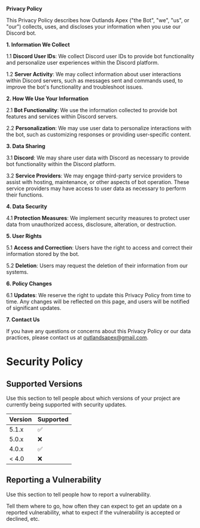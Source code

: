 
**Privacy Policy**

This Privacy Policy describes how Outlands Apex ("the Bot", "we", "us", or "our") collects, uses, and discloses your information when you use our Discord bot.

**1. Information We Collect**

1.1 **Discord User IDs**: We collect Discord user IDs to provide bot functionality and personalize user experiences within the Discord platform.

1.2 **Server Activity**: We may collect information about user interactions within Discord servers, such as messages sent and commands used, to improve the bot's functionality and troubleshoot issues.

**2. How We Use Your Information**

2.1 **Bot Functionality**: We use the information collected to provide bot features and services within Discord servers.

2.2 **Personalization**: We may use user data to personalize interactions with the bot, such as customizing responses or providing user-specific content.

**3. Data Sharing**

3.1 **Discord**: We may share user data with Discord as necessary to provide bot functionality within the Discord platform.

3.2 **Service Providers**: We may engage third-party service providers to assist with hosting, maintenance, or other aspects of bot operation. These service providers may have access to user data as necessary to perform their functions.

**4. Data Security**

4.1 **Protection Measures**: We implement security measures to protect user data from unauthorized access, disclosure, alteration, or destruction.

**5. User Rights**

5.1 **Access and Correction**: Users have the right to access and correct their information stored by the bot.

5.2 **Deletion**: Users may request the deletion of their information from our systems.

**6. Policy Changes**

6.1 **Updates**: We reserve the right to update this Privacy Policy from time to time. Any changes will be reflected on this page, and users will be notified of significant updates.

**7. Contact Us**

If you have any questions or concerns about this Privacy Policy or our data practices, please contact us at outlandsapex@gmail.com.








# Security Policy

## Supported Versions

Use this section to tell people about which versions of your project are
currently being supported with security updates.

| Version | Supported          |
| ------- | ------------------ |
| 5.1.x   | :white_check_mark: |
| 5.0.x   | :x:                |
| 4.0.x   | :white_check_mark: |
| < 4.0   | :x:                |

## Reporting a Vulnerability

Use this section to tell people how to report a vulnerability.

Tell them where to go, how often they can expect to get an update on a
reported vulnerability, what to expect if the vulnerability is accepted or
declined, etc.
